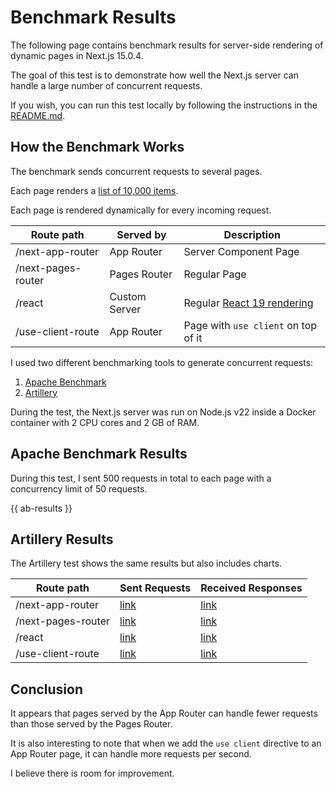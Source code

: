 # Benchmark Results

The following page contains benchmark results for server-side rendering of dynamic pages in Next.js 15.0.4.

The goal of this test is to demonstrate how well the Next.js server can handle a large number of concurrent requests.

If you wish, you can run this test locally by following the instructions in the [README.md](https://github.com/WIVSW/next.js-stress-testing/blob/main/README.md).

## How the Benchmark Works

The benchmark sends concurrent requests to several pages.

Each page renders a [list of 10,000 items](https://github.com/vercel/next.js/blob/canary/bench/rendering/pages/stateless-big.js).

Each page is rendered dynamically for every incoming request.

| Route path              | Served by      | Description                                                                                                                                         |
| ----------------------- | -------------- | --------------------------------------------------------------------------------------------------------------------------------------------------- |
| /next-app-router        | App Router     | Server Component Page                                                                                                                               |
| /next-pages-router      | Pages Router   | Regular Page                                                                                                                                        |
| /react                  | Custom Server  | Regular [React 19 rendering](https://react.dev/reference/react-dom/server/renderToPipeableStream#rendering-a-react-tree-as-html-to-a-nodejs-stream) |
| /use-client-route       | App Router     | Page with `use client` on top of it                                                                                                                 |

I used two different benchmarking tools to generate concurrent requests:
1. [Apache Benchmark](https://httpd.apache.org/docs/current/programs/ab.html)
2. [Artillery](https://www.artillery.io/docs)


During the test, the Next.js server was run on Node.js v22 inside a Docker container with 2 CPU cores and 2 GB of RAM.

## Apache Benchmark Results

During this test, I sent 500 requests in total to each page with a concurrency limit of 50 requests.

{{ ab-results }}


## Artillery Results

The Artillery test shows the same results but also includes charts.

| Route path           | Sent Requests                                          | Received Responses                                      |
| -------------------- | ------------------------------------------------------ | ------------------------------------------------------- |
| /next-app-router     | [link](./next-app-router.html#http-requests-wrapper)   | [link](./next-app-router.html#http-codes-200-wrapper)   |
| /next-pages-router   | [link](./next-pages-router.html#http-requests-wrapper) | [link](./next-pages-router.html#http-codes-200-wrapper) |
| /react               | [link](./react.html#http-requests-wrapper)             | [link](./react.html#http-codes-200-wrapper)             |
| /use-client-route    | [link](./use-client-route.html#http-requests-wrapper)  | [link](./use-client-route.html#http-codes-200-wrapper)  |

## Conclusion

It appears that pages served by the App Router can handle fewer requests than those served by the Pages Router.

It is also interesting to note that when we add the `use client` directive to an App Router page, it can handle more requests per second.

I believe there is room for improvement.